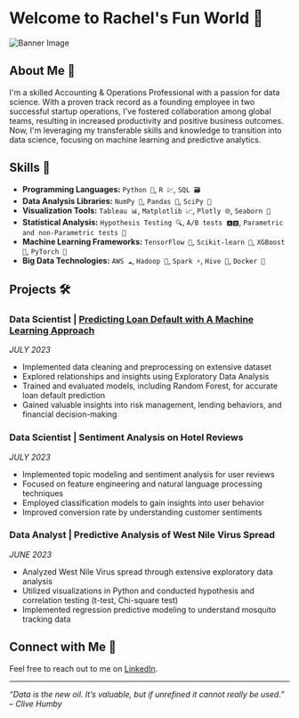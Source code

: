 # Welcome to Rachel's Fun World 👋

![Banner Image](https://img.freepik.com/free-vector/green-technology-background-creative-lighting-template-background-vector-illustration_1142-11469.jpg?w=900&t=st=1691038861~exp=1691039461~hmac=0977c19a61999c3cdeb2007a32ae3749e96e5d33c7a3fe562f49dee8d7b9d821)

## About Me 📝

I'm a skilled Accounting & Operations Professional with a passion for data science. With a proven track record as a founding employee in two successful startup operations, I've fostered collaboration among global teams, resulting in increased productivity and positive business outcomes. Now, I'm leveraging my transferable skills and knowledge to transition into data science, focusing on machine learning and predictive analytics.

## Skills 🚀

- **Programming Languages:** `Python 🐍`, `R 💹`, `SQL 🗃️`
- **Data Analysis Libraries:** `NumPy 🧮`, `Pandas 🐼`, `SciPy 🔬`
- **Visualization Tools:** `Tableau 📊`, `Matplotlib 📈`, `Plotly 🌐`, `Seaborn 🎨`
- **Statistical Analysis:** `Hypothesis Testing 🔍`, `A/B tests 🅰️🅱️`, `Parametric and non-Parametric tests 📏`
- **Machine Learning Frameworks:** `TensorFlow 🧠`, `Scikit-learn 🔧`, `XGBoost 🚀`, `PyTorch 🎇`
- **Big Data Technologies:** `AWS ☁️`, `Hadoop 🐘`, `Spark ⚡`, `Hive 🐝`, `Docker 🐳`

## Projects 🛠️

### Data Scientist | [Predicting Loan Default with A Machine Learning Approach](https://github.com/rachellliao/loan-payment-status-prediction)

_JULY 2023_
- Implemented data cleaning and preprocessing on extensive dataset
- Explored relationships and insights using Exploratory Data Analysis
- Trained and evaluated models, including Random Forest, for accurate loan default prediction
- Gained valuable insights into risk management, lending behaviors, and financial decision-making

### Data Scientist | Sentiment Analysis on Hotel Reviews
_JULY 2023_
- Implemented topic modeling and sentiment analysis for user reviews
- Focused on feature engineering and natural language processing techniques
- Employed classification models to gain insights into user behavior
- Improved conversion rate by understanding customer sentiments

### Data Analyst | Predictive Analysis of West Nile Virus Spread
_JUNE 2023_
- Analyzed West Nile Virus spread through extensive exploratory data analysis
- Utilized visualizations in Python and conducted hypothesis and correlation testing (t-test, Chi-square test)
- Implemented regression predictive modeling to understand mosquito tracking data

## Connect with Me 🤝

Feel free to reach out to me on [LinkedIn](https://www.linkedin.com/in/rachellliao/).

---

_“Data is the new oil. It’s valuable, but if unrefined it cannot really be used.” – Clive Humby_
